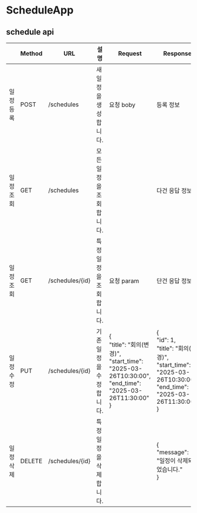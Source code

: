# ScheduleApp

## schedule api
|          | Method | URL             | 설명                    | Request                                                                                                             | Response                                                                                                                          | 상태코드      |
|----------|--------|-----------------|-------------------------|---------------------------------------------------------------------------------------------------------------------|-----------------------------------------------------------------------------------------------------------------------------------|---------------|
| 일정등록 | POST   | /schedules      | 새 일정을 생성합니다.   | 요청 boby       | 등록 정보       | 200: 정상등록 |
| 일정조회 | GET    | /schedules      | 모든 일정을 조회합니다. |                  | 다건 응답 정보                          | 200: 정상조회 |
| 일정조회 | GET    | /schedules/{id} | 특정 일정을 조회합니다. | 요청 param                      | 단건 응답 정보       | 200: 정상조회 |
| 일정수정 | PUT    | /schedules/{id} | 기존 일정을 수정합니다. | {<br>  "title": "회의(변경)",<br>  "start_time": "2025-03-26T10:30:00",<br>  "end_time": "2025-03-26T11:30:00"<br>} | {<br>  "id": 1,<br>  "title": "회의(변경)",<br>  "start_time": "2025-03-26T10:30:00",<br>  "end_time": "2025-03-26T11:30:00"<br>} | 200: 정상수정 |
| 일정삭제 | DELETE | /schedules/{id} | 특정 일정을 삭제합니다. |                                                                                                                     | {<br>  "message": "일정이 삭제되었습니다."<br>}                                                                                   | 200: 정상삭제 |
